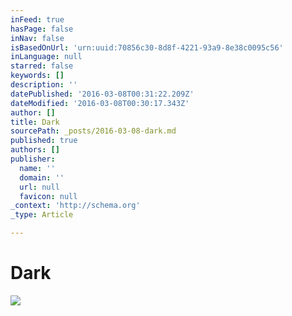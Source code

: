 ```yaml
---
inFeed: true
hasPage: false
inNav: false
isBasedOnUrl: 'urn:uuid:70856c30-8d8f-4221-93a9-8e38c0095c56'
inLanguage: null
starred: false
keywords: []
description: ''
datePublished: '2016-03-08T00:31:22.209Z'
dateModified: '2016-03-08T00:30:17.343Z'
author: []
title: Dark
sourcePath: _posts/2016-03-08-dark.md
published: true
authors: []
publisher:
  name: ''
  domain: ''
  url: null
  favicon: null
_context: 'http://schema.org'
_type: Article

---
```

# Dark
![](https://the-grid-user-content.s3-us-west-2.amazonaws.com/49f5bca5-8655-4028-b13e-bb2d65a14042.png)
